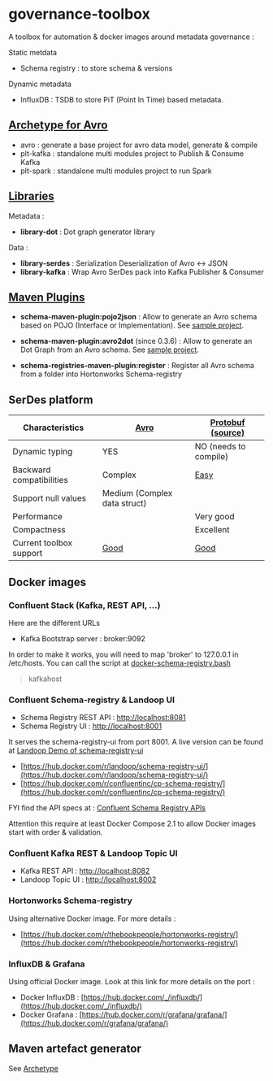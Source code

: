 # governance-toolbox
A toolbox for automation & docker images around metadata governance :

Static metdata

* Schema registry : to store schema & versions

Dynamic metadata

* InfluxDB : TSDB to store PiT (Point In Time) based metadata.

## [Archetype for Avro](https://github.com/frtu/governance-toolbox/tree/master/ext-avro)

* avro : generate a base project for avro data model, generate & compile
* plt-kafka : standalone multi modules project to Publish & Consume Kafka
* plt-spark : standalone multi modules project to run Spark

## [Libraries](https://github.com/frtu/governance-toolbox/tree/master/libraries)

Metadata :

* **library-dot** : Dot graph generator library

Data :

* **library-serdes** : Serialization Deserialization of Avro <-> JSON
* **library-kafka** : Wrap Avro SerDes pack into Kafka Publisher & Consumer

## [Maven Plugins](https://github.com/frtu/governance-toolbox/tree/master/schema-registries)

* **schema-maven-plugin:pojo2json** : Allow to generate an Avro schema based on POJO (Interface or Implementation). See [sample project](https://github.com/frtu/governance-toolbox/tree/master/samples/schema-maven-usage).

* **schema-maven-plugin:avro2dot** (since 0.3.6) : Allow to generate an Dot Graph from an Avro schema. See [sample project](https://github.com/frtu/governance-toolbox/tree/master/samples/schema-maven-usage).

* **schema-registries-maven-plugin:register** : Register all Avro schema from a folder into Hortonworks Schema-registry

## SerDes platform

| Characteristics          | [Avro](http://avro.apache.org/docs/current/)                                                                                  | [Protobuf](https://developers.google.com/protocol-buffers/docs/proto3) [(source)](https://github.com/protocolbuffers/protobuf)                                                                    |
|--------------------------|---------------------------------------------------------------------------------------|-----------------------------------------------------------------------------|
| Dynamic typing           | YES                                                                                   | NO (needs to compile)                                                       |
| Backward compatibilities | Complex                                                                               | [Easy](https://developers.google.com/protocol-buffers/docs/proto3#updating) |
| Support null values      | Medium (Complex data struct)                                                          |                                                                             |
| Performance              |                                                                                       | Very good                                                                   |
| Compactness              |                                                                                       | Excellent                                                                   |
| Current toolbox support  | [Good](https://github.com/frtu/governance-toolbox/tree/master/archetype/avro-project) | [Good](https://github.com/frtu/governance-toolbox/tree/master/ext-protobuf) |
## Docker images
### Confluent Stack (Kafka, REST API, ...)

Here are the different URLs

- Kafka Bootstrap server : broker:9092

In order to make it works, you will need to map 'broker' to 127.0.0.1 in /etc/hosts. You can call the script at [docker-schema-registry.bash](https://github.com/frtu/governance-toolbox/blob/master/schema-registries/docker-schema-registry.bash#L30-L34)

> kafkahost

### Confluent Schema-registry & Landoop UI

- Schema Registry REST API : [http://localhost:8081](http://localhost:8081)
- Schema Registry UI : [http://localhost:8001](http://localhost:8001)

It serves the schema-registry-ui from port 8001.
A live version can be found at [Landoop Demo of schema-registry-ui](https://schema-registry-ui.landoop.com)

* [https://hub.docker.com/r/landoop/schema-registry-ui/](https://hub.docker.com/r/landoop/schema-registry-ui/)
* [https://hub.docker.com/r/confluentinc/cp-schema-registry/](https://hub.docker.com/r/confluentinc/cp-schema-registry/)

FYI find the API specs at : [Confluent Schema Registry APIs](
https://docs.confluent.io/current/schema-registry/docs/api.html)

Attention this require at least Docker Compose 2.1 to allow Docker images start with order & validation.

### Confluent Kafka REST & Landoop Topic UI

- Kafka REST API : [http://localhost:8082](http://localhost:8082)
- Landoop Topic UI : [http://localhost:8002](http://localhost:8002)

### Hortonworks Schema-registry

Using alternative Docker image. For more details : 

* [https://hub.docker.com/r/thebookpeople/hortonworks-registry/](https://hub.docker.com/r/thebookpeople/hortonworks-registry/)

### InfluxDB & Grafana

Using official Docker image. Look at this link for more details on the port : 

* Docker InfluxDB : [https://hub.docker.com/_/influxdb/](https://hub.docker.com/_/influxdb/)
* Docker Grafana : [https://hub.docker.com/r/grafana/grafana/](https://hub.docker.com/r/grafana/grafana/)

## Maven artefact generator

See [Archetype](https://github.com/frtu/governance-toolbox/tree/master/archetype)
